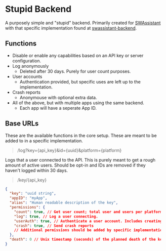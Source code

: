 # Stupid Backend

A purposely simple and "stupid" backend. Primarily created for [SWAssistant](https://github.com/CalebQ42/SWAssistant) with that specific implementation found at [swassistant-backend](https://github.com/CalebQ42/swassistant-backend).

## Functions

- Disable or enable any capabilities based on an API key or server configuration.
- Log anonymously
  - Deleted after 30 days. Purely for user count purposes.
- User accounts
  - Authentication provided, but specific uses are left up to the implementation.
- Crash reports
  - Anonymouse with optional extra data.
- All of the above, but with multiple apps using the same backend.
  - Each app will have a seperate App ID.

## Base URLs

These are the available functions in the core setup. These are meant to be added to in a specific implementation.

> /log?key={api_key}&id={uuid}&platform={platform}

Logs that a user connected to the API. This is purely meant to get a rough amount of active users. Should be opt-in and IDs are removed if they haven't logged within 30 days.

> /key/{api_key}

```json
{
  "key": "uuid string",
  "appID": "myApp",
  "alias": "Human readable description of the key",
  "permissions": {
    "count": true, // Get user count; total user and users per platform
    "log": true, // Log a user connecting.
    "userAuth": true, // Authenticate a user account. Includes creating new users.
    "crash": true, // Send crash reports
    // Additional permissions should be added by specific implementations.
  },
  "death": 0 // Unix timestamp (seconds) of the planned death of the key. Keys can be expired at any time without warning. -1 indicates no intended death time.
}
```
